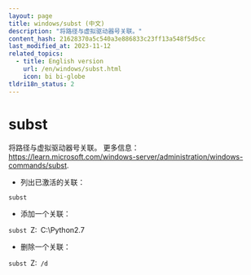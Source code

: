 ```yaml
---
layout: page
title: windows/subst (中文)
description: "将路径与虚拟驱动器号关联。"
content_hash: 21628370a5c540a3e886833c23ff13a548f5d5cc
last_modified_at: 2023-11-12
related_topics:
  - title: English version
    url: /en/windows/subst.html
    icon: bi bi-globe
tldri18n_status: 2
---
```

# subst

将路径与虚拟驱动器号关联。
更多信息：<https://learn.microsoft.com/windows-server/administration/windows-commands/subst>.

- 列出已激活的关联：

`subst`

- 添加一个关联：

`subst `<span class="tldr-var badge badge-pill bg-dark-lm bg-white-dm text-white-lm text-dark-dm font-weight-bold">Z:</span>` `<span class="tldr-var badge badge-pill bg-dark-lm bg-white-dm text-white-lm text-dark-dm font-weight-bold">C:\Python2.7</span>

- 删除一个关联：

`subst `<span class="tldr-var badge badge-pill bg-dark-lm bg-white-dm text-white-lm text-dark-dm font-weight-bold">Z:</span>` /d`
